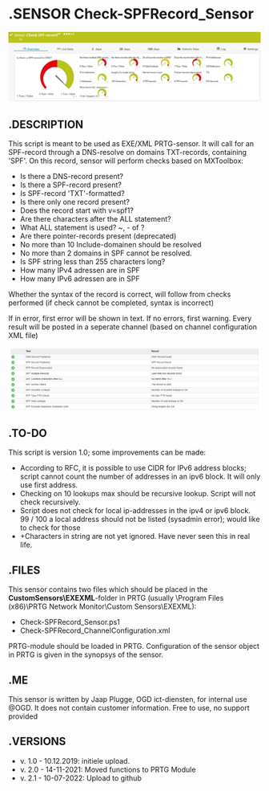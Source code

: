 # **.SENSOR** Check-SPFRecord_Sensor

![Screenshot header](https://github.com/jaapplugge/PRTG/blob/main/Sensors/Check-SPFRecord/Screenshot_01.JPG)

## **.DESCRIPTION**

This script is meant to be used as EXE/XML PRTG-sensor. It will call for an SPF-record through a
DNS-resolve on domains TXT-records, containing 'SPF'. On this record, sensor will perform checks
based on MXToolbox:

* Is there a DNS-record present?
* Is there a SPF-record present?
* Is SPF-record 'TXT'-formatted?
* Is there only one record present?
* Does the record start with v=spf1?
* Are there characters after the ALL statement?
* What ALL statement is used? ~, - of ?
* Are there pointer-records present (deprecated)
* No more than 10 Include-domainen should be resolved
* No more than 2 domains in SPF cannot be resolved.
* Is SPF string less than 255 characters long?
* How many IPv4 adressen are in SPF
* How many IPv6 adressen are in SPF

Whether the syntax of the record is correct, will follow from checks performed (if check cannot be
completed, syntax is incorrect)

If in error, first error will be shown in text. If no errors, first warning. Every result will be posted in a
seperate channel (based on channel configuration XML file)

![Screenshot](https://github.com/jaapplugge/PRTG/blob/main/Sensors/Check-SPFRecord/Screenshot_02.jpg)

## **.TO-DO**

This script is version 1.0; some improvements can be made:

* According to RFC, it is possible to use CIDR for IPv6 address blocks; script cannot count the number of addresses in an ipv6 block. It will only use first address.
* Checking on 10 lookups max should be recursive lookup. Script will not check recursively.
* Script does not check for local ip-addresses in the ipv4 or ipv6 block. 99 / 100 a local address should not be listed (sysadmin error); would like to check for those
* +Characters in string are not yet ignored. Have never seen this in real life.

## **.FILES**

This sensor contains two files which should be placed in the **CustomSensors\EXEXML**-folder
in PRTG (usually \Program Files (x86)\PRTG Network Monitor\Custom Sensors\EXEXML):

* Check-SPFRecord_Sensor.ps1
* Check-SPFRecord_ChannelConfiguration.xml

PRTG-module should be loaded in PRTG.
Configuration of the sensor object in PRTG is given in the synopsys of the sensor.

## **.ME**

This sensor is written by Jaap Plugge, OGD ict-diensten, for internal use @OGD.
It does not contain customer information. Free to use, no support provided

## **.VERSIONS**

* v. 1.0 - 10.12.2019: initiele upload.
* v. 2.0 - 14-11-2021: Moved functions to PRTG Module
* v. 2.1 - 10-07-2022: Upload to github
